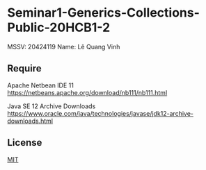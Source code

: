 # Seminar1-Generics-Collections-Public-20HCB1-2
MSSV: 20424119
Name: Lê Quang Vinh

## Require
Apache Netbean IDE 11
https://netbeans.apache.org/download/nb111/nb111.html

Java SE 12 Archive Downloads
https://www.oracle.com/java/technologies/javase/jdk12-archive-downloads.html

## License
[MIT](https://choosealicense.com/licenses/mit/)